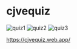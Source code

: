 # cjvequiz
![quiz1](https://user-images.githubusercontent.com/104727028/233497858-20814795-23ba-403b-a63d-fb0c3ee60139.PNG)
![quiz2](https://user-images.githubusercontent.com/104727028/192334379-05f44c59-1f7c-4c88-ac85-076e73b969b1.PNG)
![quiz3](https://user-images.githubusercontent.com/104727028/233621284-26f42ba1-53e2-4f17-a38b-85ef5a5044eb.PNG)



https://cjvequiz.web.app/
